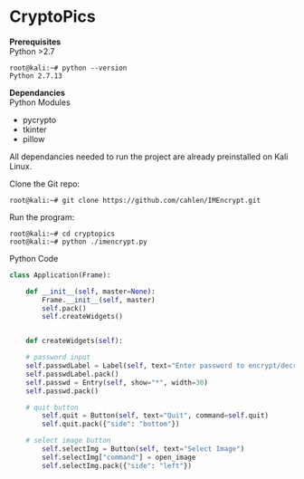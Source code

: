 # CryptoPics

**Prerequisites**  
  Python >2.7  

```
root@kali:~# python --version 
Python 2.7.13
```

**Dependancies**  
Python Modules 
  * pycrypto  
  * tkinter  
  * pillow  

All dependancies needed to run the project are already preinstalled on Kali Linux.

Clone the Git repo: 

```
root@kali:~# git clone https://github.com/cahlen/IMEncrypt.git
```

Run the program: 

``` 
root@kali:~# cd cryptopics
root@kali:~# python ./imencrypt.py
```
Python Code

```python
class Application(Frame):

    def __init__(self, master=None):
        Frame.__init__(self, master)
        self.pack()
        self.createWidgets()


    def createWidgets(self):

	# password input
	self.passwdLabel = Label(self, text="Enter password to encrypt/decrypt image:")
	self.passwdLabel.pack()
	self.passwd = Entry(self, show="*", width=30)
	self.passwd.pack()

	# quit button
        self.quit = Button(self, text="Quit", command=self.quit)
        self.quit.pack({"side": "bottom"})

	# select image button
        self.selectImg = Button(self, text="Select Image")
        self.selectImg["command"] = open_image
        self.selectImg.pack({"side": "left"})
```

